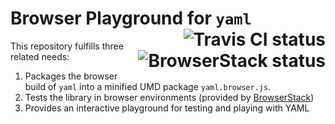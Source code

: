 # Browser Playground for `yaml` <a href="https://travis-ci.org/eemeli/yaml-playground"><img align="right" src="https://travis-ci.org/eemeli/yaml-playground.svg?branch=master" title="Travis CI status" /></a> <a href="https://www.browserstack.com/automate/public-build/SWp2ejlVamE4WUZ0SXlCeGVvN1RlVGFKS2dzVk5TT1JIczZ0YVB5Qk5NVT0tLWwweGlXYUNJVzFld1FlVmpvOWkrd3c9PQ==--76abe3319698878dc93d1c21d6766a22776b4929"><img align="right" src="https://www.browserstack.com/automate/badge.svg?badge_key=SWp2ejlVamE4WUZ0SXlCeGVvN1RlVGFKS2dzVk5TT1JIczZ0YVB5Qk5NVT0tLWwweGlXYUNJVzFld1FlVmpvOWkrd3c9PQ==--76abe3319698878dc93d1c21d6766a22776b4929" title="BrowserStack status" /></a>

This repository fulfills three related needs:

1. Packages the browser build of `yaml` into a minified UMD package `yaml.browser.js`.
2. Tests the library in browser environments (provided by [BrowserStack](http://browserstack.com/))
3. Provides an interactive playground for testing and playing with YAML
